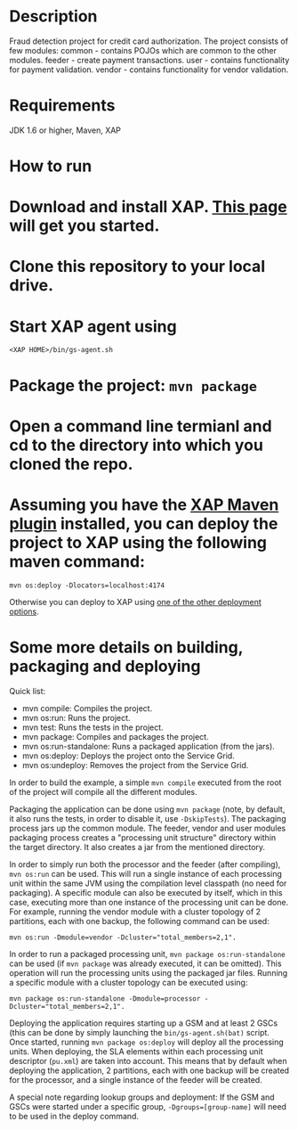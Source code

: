 Description
===========

Fraud detection project for credit card authorization. The project consists of few modules:
	common - contains POJOs which are common to the other modules.
	feeder - create payment transactions.
	user - contains functionality for payment validation.
	vendor - contains functionality for vendor validation.

Requirements
============

JDK 1.6 or higher, Maven, XAP

How to run
==========
# Download and install XAP. [This page](http://wiki.gigaspaces.com/wiki/display/XAP96/Installing+GigaSpaces) will get you started. 
# Clone this repository to your local drive. 
# Start XAP agent using
```
<XAP HOME>/bin/gs-agent.sh
```
# Package the project: `mvn package`
# Open a command line termianl and cd to the directory into which you cloned the repo. 
# Assuming you have the [XAP Maven plugin](http://www.gigaspaces.com/wiki/display/XAP96/Maven+Plugin) installed, you can deploy the project to XAP using the following maven command: 
```
mvn os:deploy -Dlocators=localhost:4174
```
Otherwise you can deploy to XAP using [one of the other deployment options](http://wiki.gigaspaces.com/wiki/display/XAP96/Deploying+and+Running+the+Processing+Unit). 


Some more details on building, packaging and deploying
======================================================

Quick list:

* mvn compile: Compiles the project.
* mvn os:run: Runs the project.
* mvn test: Runs the tests in the project.
* mvn package: Compiles and packages the project.
* mvn os:run-standalone: Runs a packaged application (from the jars).
* mvn os:deploy: Deploys the project onto the Service Grid.
* mvn os:undeploy: Removes the project from the Service Grid.

In order to build the example, a simple `mvn compile` executed from the root of the project will compile all the different modules.

Packaging the application can be done using `mvn package` (note, by default, it also runs the tests, in order to disable it, use `-DskipTests`). The packaging process jars up the common module. The feeder, vendor and user modules packaging process creates a "processing unit structure" directory within the target directory. It also creates a jar from the mentioned directory. 

In order to simply run both the processor and the feeder (after compiling), `mvn os:run` can be used. This will run a single instance of each processing unit within the same JVM using the compilation level classpath (no need for packaging). A specific module can also be executed by itself, which in this case, executing more than one instance of the processing unit can be done. For example, running the vendor module with a cluster topology of 2 partitions, each with one backup, the following command can be used:
```
mvn os:run -Dmodule=vendor -Dcluster="total_members=2,1".
```

In order to run a packaged processing unit, `mvn package os:run-standalone` can be used (if `mvn package` was already executed, it can be omitted). This operation will run the processing units using the packaged jar files. Running a specific module with a cluster topology can be executed using:
```
mvn package os:run-standalone -Dmodule=processor -Dcluster="total_members=2,1".
```

Deploying the application requires starting up a GSM and at least 2 GSCs (this can be done by simply launching the `bin/gs-agent.sh(bat)` script. Once started, running `mvn package os:deploy` will deploy all the processing units. When deploying, the SLA elements within each processing unit descriptor 
(`pu.xml`) are taken into account. This means that by default when deploying the application, 2 partitions, each with one backup will be created for the processor, and a single instance of the feeder will be created. 

A special note regarding lookup groups and deployment: If the GSM and GSCs were started under a specific group, `-Dgroups=[group-name]` will need to be used in the deploy command.
